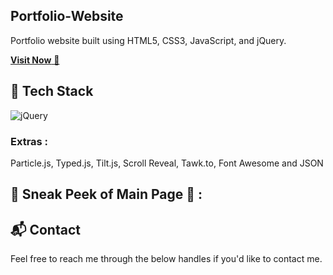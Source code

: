 ## Portfolio-Website
Portfolio website built using HTML5, CSS3, JavaScript, and jQuery.

<a href="#" target="_blank">**Visit Now** 🚀</a>


## 📌 Tech Stack
<img alt="jQuery" src="https://drive.google.com/file/d/1r4TJqHywBP2Da1_SGo3XjCOLJVrfNXlX/view?usp=sharing"/>

### Extras : 
Particle.js, Typed.js, Tilt.js, Scroll Reveal, Tawk.to, Font Awesome and JSON

## 📌 Sneak Peek of Main Page 🙈 :


<h2>📬 Contact</h2>

Feel free to reach me through the below handles if you'd like to contact me.

